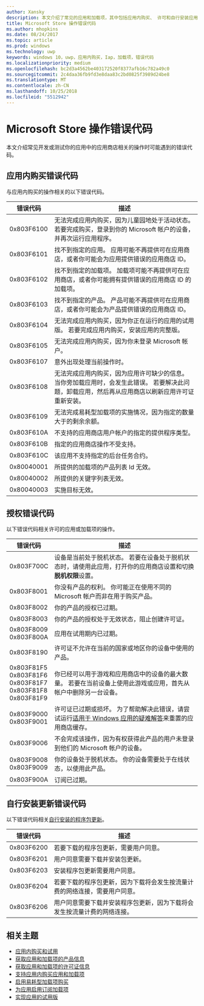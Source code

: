 ```yaml
---
author: Xansky
description: 本文介绍了常见的应用和加载项，其中包括应用内购买、 许可和自行安装应用更新的应用商店操作错误代码。
title: Microsoft Store 操作错误代码
ms.author: mhopkins
ms.date: 08/24/2017
ms.topic: article
ms.prod: windows
ms.technology: uwp
keywords: windows 10，uwp，应用内购买，Iap，加载项，错误代码
ms.localizationpriority: medium
ms.openlocfilehash: bc2d3a4562be403172520f8377afb16c782a49c0
ms.sourcegitcommit: 2c4daa36fb9fd3e8daa83c2bd0825f3989d24be8
ms.translationtype: MT
ms.contentlocale: zh-CN
ms.lasthandoff: 10/25/2018
ms.locfileid: "5512942"
---
```

# <a name="error-codes-for-store-operations"></a>Microsoft Store 操作错误代码

<!-- confirm whether symbolic names are defined for app developers, or do they just handle direct error code values -->

本文介绍常见开发或测试你的应用中的应用商店相关的操作时可能遇到的错误代码。

## <a name="in-app-purchase-error-codes"></a>应用内购买错误代码

与应用内购买的操作相关的以下错误代码。

|  错误代码  |  描述  |
|--------------|---------------|
| 0x803F6100   | 无法完成应用内购买，因为儿童园地处于活动状态。 若要完成购买，登录到你的 Microsoft 帐户的设备，并再次运行应用程序。               |
| 0x803F6101   | 找不到指定的应用。 应用可能不再提供可在应用商店，或者你可能会为应用提供错误的应用商店 ID。     |
| 0x803F6102   | 找不到指定的加载项。 加载项可能不再提供可在应用商店，或者你可能拥有提供错误的应用商店 ID 的加载项。                                               |
| 0x803F6103   | 找不到指定的产品。 产品可能不再提供可在应用商店，或者你可能会为产品提供错误的应用商店 ID。                                          |
| 0x803F6104   | 无法完成应用内购买，因为你正在运行的应用的试用版。 若要完成应用内购买，安装应用的完整版。               |
| 0x803F6105   | 无法完成应用内购买，因为你未登录 Microsoft 帐户。                                              |
| 0x803F6107   | 意外出现处理当前操作时。                                             |
| 0x803F6108   | 无法完成应用内购买，因为应用许可缺少的信息。 当你旁加载应用时，会发生此错误。 若要解决此问题，卸载应用，然后再从应用商店以刷新应用许可证重新安装。                                          |
| 0x803F6109   | 无法完成易耗型加载项的实施情况，因为指定的数量大于的剩余余额。        |
| 0x803F610A   | 不支持的应用商店用户帐户的指定的提供程序类型。                                            |
| 0x803F610B   | 指定的应用商店操作不受支持。                                             |
| 0x803F610C   | 该应用不支持指定的后台任务合约。                                             |
| 0x80040001   | 所提供的加载项的产品列表 Id 无效。                        |
| 0x80040002   | 所提供的关键字列表无效。                   |
| 0x80040003   | 实施目标无效。                       |

## <a name="licensing-error-codes"></a>授权错误代码

以下错误代码相关许可的应用或加载项的操作。

|  错误代码  |  描述  |
|--------------|---------------|
| 0x803F700C   | 设备是当前处于脱机状态。 若要在设备处于脱机状态时，请使用此应用，打开你的应用商店设置和切换**脱机权限**设置。            |
| 0x803F8001   | 你没有产品的权利。 你可能正在使用不同的 Microsoft 帐户而非在用于购买产品。           |
| 0x803F8002   | 你的产品的授权已过期。           |
| 0x803F8003   | 你的产品的授权处于无效状态，阻止创建许可证。   |
| 0x803F8009<br/>0x803F800A   | 应用在试用期内已过期。   |
| 0x803F8190   |  许可证不允许在当前的国家或地区你的设备中使用的产品。  |
| 0x803F81F5<br/>0x803F81F6<br/>0x803F81F7<br/>0x803F81F8<br/>0x803F81F9   |  你已经可以用于游戏和应用商店中的设备的最大数量。 若要在当前设备上使用此游戏或应用，首先从帐户中删除另一台设备。  |
| 0x803F9000<br/>0x803F9001    |  许可证已过期或损坏。 为了帮助解决此错误，请尝试运行[适用于 Windows 应用的疑难解答](https://support.microsoft.com/help/4027498/windows-run-the-troubleshooter-for-windows-apps)来重置的应用商店缓存。     |
| 0x803F9006    |  不会完成该操作，因为有权获得此产品的用户未登录到他们的 Microsoft 帐户的设备。            |
| 0x803F9008<br/>0x803F9009    |  你的设备处于脱机状态。 你的设备需要处于在线状态，以使用此产品。            |
| 0x803F900A    |  订阅已过期。            |


## <a name="self-install-update-error-codes"></a>自行安装更新错误代码

以下错误代码相关[自行安装的程序包更新](../packaging/self-install-package-updates.md)。

|  错误代码  |  描述  |
|--------------|---------------|
| 0x803F6200   | 若要下载的程序包更新，需要用户同意。               |
| 0x803F6201   | 用户同意需要下载并安装包更新。                                                  |
| 0x803F6203   | 安装程序包更新需要用户同意。                                         |
| 0x803F6204   | 若要下载的程序包更新，因为下载将会发生按流量计费的网络连接，需要用户同意。                                             |
| 0x803F6206   | 用户同意需要下载并安装程序包更新，因为下载将会发生按流量计费的网络连接。     |


## <a name="related-topics"></a>相关主题

* [应用内购买和试用](in-app-purchases-and-trials.md)
* [获取应用和加载项的产品信息](get-product-info-for-apps-and-add-ons.md)
* [获取应用和加载项的许可证信息](get-license-info-for-apps-and-add-ons.md)
* [支持应用内购买应用和加载项](enable-in-app-purchases-of-apps-and-add-ons.md)
* [启用易耗型加载项购买](enable-consumable-add-on-purchases.md)
* [为应用启用订阅加载项](enable-subscription-add-ons-for-your-app.md)
* [实现应用的试用版](implement-a-trial-version-of-your-app.md)
